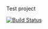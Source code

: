 Test project

[![Build Status](https://travis-ci.org/irymarchyk/workshop_ci.svg?branch=master)](https://travis-ci.org/irymarchyk/workshop_ci)
